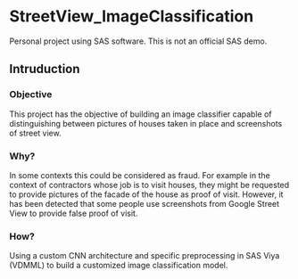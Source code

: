 # StreetView_ImageClassification
Personal project using SAS software. This is not an official SAS demo.

## Intruduction

### Objective
This project has the objective of building an image classifier capable of distinguishing between pictures of houses taken in place and screenshots of street view.

### Why?
In some contexts this could be considered as fraud. For example in the context of contractors whose job is to visit houses, they might be requested to provide pictures of the facade of the house as proof of visit. However, it has been detected that some people use screenshots from Google Street View to provide false proof of visit.

### How?
Using a custom CNN architecture and specific preprocessing in SAS Viya (VDMML) to build a customized image classification model.

